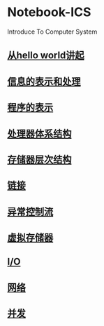 # Notebook-ICS

Introduce To Computer System

## [从hello world讲起](ch1/README.md)

## [信息的表示和处理](ch2/README.md)

## [程序的表示](ch3/README.md)

## [处理器体系结构](ch4/README.md)

## [存储器层次结构](ch6/README.md)

## [链接](ch7/README.md)

## [异常控制流](ch8/README.md)

## [虚拟存储器](ch9/README.md)

## [I/O](ch10/README.md)

## [网络](ch11/README.md)

## [并发](ch12/README.md)

